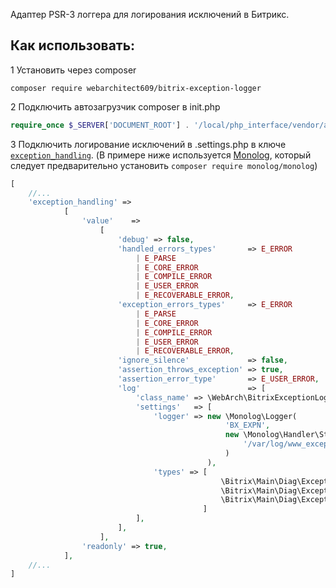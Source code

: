Адаптер PSR-3 логгера для логирования исключений в Битрикс. 


Как использовать: 
-----------------

1 Установить через composer 

`composer require webarchitect609/bitrix-exception-logger`

2 Подключить автозагрузчик composer в init.php

```php
require_once $_SERVER['DOCUMENT_ROOT'] . '/local/php_interface/vendor/autoload.php';
```

3 Подключить логирование исключений в .settings.php в ключе 
[`exception_handling`](https://dev.1c-bitrix.ru/learning/course/index.php?COURSE_ID=43&LESSON_ID=2795&LESSON_PATH=3913.5062.2795#exception_handling). 
(В примере ниже используется 
[Monolog](https://packagist.org/packages/monolog/monolog), который следует предварительно установить 
`composer require monolog/monolog`)

```php
[
    //...
    'exception_handling' =>
            [
                'value'    =>
                    [
                        'debug' => false,
                        'handled_errors_types'       => E_ERROR
                            | E_PARSE
                            | E_CORE_ERROR
                            | E_COMPILE_ERROR
                            | E_USER_ERROR
                            | E_RECOVERABLE_ERROR,
                        'exception_errors_types'     => E_ERROR
                            | E_PARSE
                            | E_CORE_ERROR
                            | E_COMPILE_ERROR
                            | E_USER_ERROR
                            | E_RECOVERABLE_ERROR,
                        'ignore_silence'             => false,
                        'assertion_throws_exception' => true,
                        'assertion_error_type'       => E_USER_ERROR,
                        'log'                        => [
                            'class_name' => \WebArch\BitrixExceptionLogger\ExceptionLogger::class,
                            'settings'   => [
                                'logger' => new \Monolog\Logger(
                                                'BX_EXPN',
                                                new \Monolog\Handler\StreamHandler(
                                                    '/var/log/www_exception.log', \Psr\Log\LogLevel::INFO
                                                )
                                            ),
                                'types' => [
                                               \Bitrix\Main\Diag\ExceptionHandlerLog::UNCAUGHT_EXCEPTION,
                                               \Bitrix\Main\Diag\ExceptionHandlerLog::IGNORED_ERROR,
                                               \Bitrix\Main\Diag\ExceptionHandlerLog::FATAL,
                                           ]
                            ],
                        ],
                    ],
                'readonly' => true,
            ],
    //...
]
```
